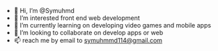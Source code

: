 - 👋 Hi, I’m @Symuhmd
- 👀 I’m interested front end web development
- 🌱 I’m currently learning on developing video games and mobile apps
- 💞️ I’m looking to collaborate on develop apps or web
- 📫 reach me by email to 
  symuhmmd114@gmail.com

<!---
Symuhmd/Symuhmd is a ✨ special ✨ repository because its `README.md` (this file) appears on your GitHub profile.
You can click the Preview link to take a look at your changes.
--->

